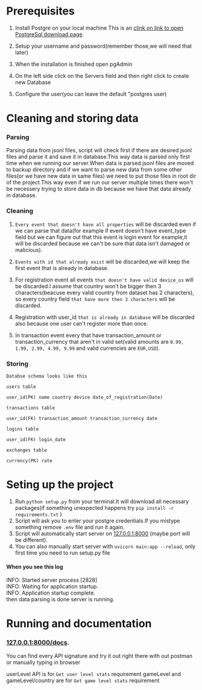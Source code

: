 Prerequisites
=============
1. Install Postgre on your local machine This is an [clink on link to open PostgreSql download page](https://www.postgresql.org/download/).

2. Setup your username and password(remember those,we will need that later)
3. When the installation is finished open pgAdmin
4. On the left side click on the Servers field and then right click to create new Database
5. Configure the user(you can leave the default  "postgres user)


Cleaning and storing data
=============
### Parsing
Parsing data from jsonl files, script will check first if there are desired jsonl files and parse it and save it in database.This way data is parsed only first time when we running our server.When data is parsed jsonl files are moved to backup directory and if we want to parse new data from some other files(or we have new data in same files) we need to put those files in root dir of the project.This way even if we run our server multiple times there won't be necessery trying to store data in db because we have that data already in database.

### Cleaning
1. `Every event that doesn't have all properties` will be discarded even if we can parse that data(for example if event doesn't have event_type field but we can figure out that this event is login event for example,it will be discarded because we can't be sure that data isn't damaged or malicious).

2. `Events with id that already exist` will be discarded,we will keep the first event that is already in database.

3. For registration event all events `that doesn't have valid device_os` will be discarded.I assume that country won't be bigger then 3 characters(beacuse every valid country from dataset has 2 characters), so every country field `that have more then 3 characters` will be discarded.

4. Registration with user_id `that is already in database` will be discarded also because one user can't register more than once.

5. In transaction event every that have transaction_amount or transaction_currency that aren't in valid set(valid amounts are `0.99, 1.99, 2.99, 4.99, 9.99` and valid currencies are `EUR,USD`).

### Storing

`Databse schema looks like this`


`users table`

`user_id(PK) name country device date_of_registration(Date)`

`transactions table`

`user_id(FK) transaction_amount transaction_currency date`

`logins table`

`user_id(FK) login_date`

`exchanges table`

`currency(PK) rate`

Seting up the project
=============
1. Run `python setup.py` from your terminal.It will download all necessary packages(if something unexpected happens try `pip install -r requirements.txt` )
2. Script will ask you to enter your postgre credentials.If you mistype something remove `.env` file and run it again.
3. Script will automatically start server on [127.0.0.1:8000](http://127.0.0.1:8000) (maybe port will be different).
4. You can also manually start server with `uvicorn main:app --reload`, only first time you need to run setup.py file

#### When you see this log 

INFO:     Started server process [2828]  
INFO:     Waiting for application startup.  
INFO:     Application startup complete.  
then data parsing is done server is running.  

Running and documentation
=============

### [127.0.0.1:8000/docs](http://127.0.0.1:8000/docs).

You can find every API signature and try it out right there with out postman or manually typing in browser

userLevel API is for `Get user level stats` requirement
gameLevel and gameLevel/country are for `Get game level stats` requirement
